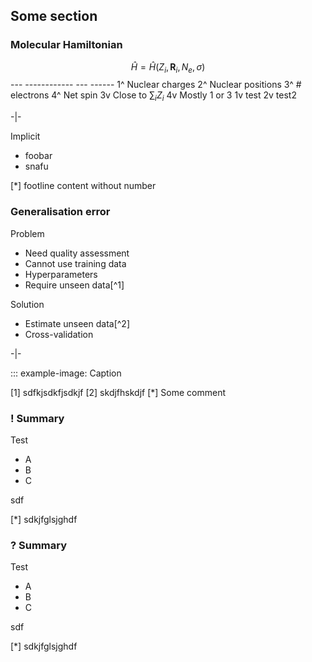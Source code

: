 ## Some section

### Molecular Hamiltonian ###################################################

$$\hat{H} = \hat{H}(Z_i, \mathbf{R}_i, N_e, \sigma)$$
                    ---  ------------  ---  ------
1^ Nuclear charges
2^ Nuclear positions
3^ \# electrons
4^ Net spin
3v Close to $\sum_i Z_i$
4v Mostly 1 or 3
1v test
2v test2

-|-

Implicit
- foobar
- snafu

[*] footline content without number

### Generalisation error #####################################################

Problem
- Need quality assessment
- Cannot use training data
- Hyperparameters
- Require unseen data[^1]

Solution
- Estimate unseen data[^2]
- Cross-validation

-|-

::: example-image: Caption

[1] sdfkjsdkfjsdkjf
[2] skdjfhskdjf
[*] Some comment

### ! Summary ##################################################################

Test
- A
- B
- C

sdf

[*] sdkjfglsjghdf

### ? Summary ##################################################################

Test
- A
- B
- C

sdf

[*] sdkjfglsjghdf

